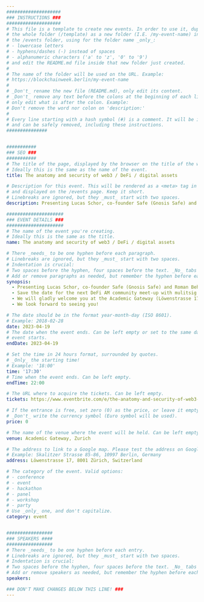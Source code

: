 ```yaml
---
####################
### INSTRUCTIONS ###
####################
# This file is a template to create new events. In order to use it, duplicate
# the whole folder (/template) as a new folder (I.E. /my-event-name) inside of
# the /events folder, using for the folder name _only_:
# - lowercase letters
# - hyphens/dashes (-) instead of spaces
# - alphanumeric characters ('a' to 'z', '0' to '9')
# and edit the README.md file inside that new folder just created.
#
# The name of the folder will be used on the URL. Example:
# https://blockchainweek.berlin/my-event-name
#
# _Don't_ rename the new file (README.md), only edit its content.
# _Don't_ remove any text before the colons at the beginning of each line,
# only edit what is after the colon. Example:
# Don't remove the word nor colon on 'description:'
#
# Every line starting with a hash symbol (#) is a comment. It will be ignored
# and can be safely removed, including these instructions.
###############


###########
### SEO ###
###########
# The title of the page, displayed by the browser on the title of the window.
# Ideally this is the same as the name of the event.
title: The anatomy and security of web3 / DeFi / digital assets

# Description for this event. This will be rendered as a <meta> tag in the HTML,
# and displayed on the /events page. Keep it short.
# Linebreaks are ignored, but they _must_ start with two spaces.
description: Presenting Lucas Schor, co-founder Safe (Gnosis Safe) and Roman Behma, Co-founder and CEO Nerif Network

#####################
### EVENT DETAILS ###
#####################
# The name of the event you're creating.
# Ideally this is the same as the title.
name: The anatomy and security of web3 / DeFi / digital assets

# There _needs_ to be one hyphen before each paragraph.
# Linebreaks are ignored, but they _must_ start with two spaces.
# Indentation is crucial:
# Two spaces before the hyphen, four spaces before the text. _No_ tabs allowed.
# Add or remove paragraphs as needed, but remember the hyphen before each entry.
synopsis:
  - Presenting Lucas Schor, co-founder Safe (Gnosis Safe) and Roman Behma, Co-founder and CEO Nerif Network
  - Save the date for the next DeFi AM community meet-up with mulitsig Safe and Nerif Network. 
  - We will gladly welcome you at the Academic Gateway (Löwenstrasse 17, 8001 Zürich)
  - We look forward to seeing you!

# The date should be in the format year-month-day (ISO 8601).
# Example: 2018-02-28
date: 2023-04-19
# The date when the event ends. Can be left empty or set to the same day the
# event starts.
endDate: 2023-04-19

# Set the time in 24 hours format, surrounded by quotes.
# _Only_ the starting time!
# Example: '18:00'
time: '17:30'
# Time when the event ends. Can be left empty.
endTime: 22:00

# The URL where to acquire the tickets. Can be left empty.
tickets: https://www.eventbrite.com/e/the-anatomy-and-security-of-web3-defi-digital-assets-tickets-611404686877

# If the entrance is free, set zero (0) as the price, or leave it empty.
# _Don't_ write the currency symbol (Euro symbol will be used).
price: 0

# The name of the venue where the event will be held. Can be left empty.
venue: Academic Gateway, Zurich

# The address to link to a Google map. Please test the address on Google Maps.
# Example: Skalitzer Strasse 85-86, 10997 Berlin, Germany
address: Löwenstrasse 17, 8001 Zürich, Switzerland

# The category of the event. Valid options:
# - conference
# - event
# - hackathon
# - panel
# - workshop
# - party
# Use _only_ one, and don't capitalize.
category: event


#################
### SPEAKERS ####
#################
# There _needs_ to be one hyphen before each entry.
# Linebreaks are ignored, but they _must_ start with two spaces.
# Indentation is crucial:
# Two spaces before the hyphen, four spaces before the text. _No_ tabs allowed.
# Add or remove speakers as needed, but remember the hyphen before each entry.
speakers:

### DON'T MAKE CHANGES BELOW THIS LINE! ###
---
```


<!-- ### DON'T MAKE CHANGES BELOW THIS LINE! ### -->

<Event-Content/>

